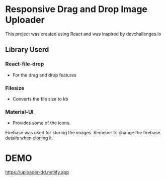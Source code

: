 # Responsive Drag and Drop Image Uploader

This project was created using React and was inspired by devchallenges.io



## Library Userd

### React-file-drop 
- For the drag and drop features

### Filesize
- Converts the file size to kb

### Material-UI 
- Provides some of the icons.

Firebase was used for storing the images.
Remeber to change the firebase details when cloning it.

# DEMO
https://uploader-dd.netlify.app
